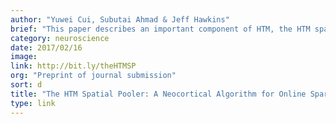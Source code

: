 ```yaml
---
author: "Yuwei Cui, Subutai Ahmad & Jeff Hawkins"
brief: "This paper describes an important component of HTM, the HTM spatial pooler, which is a neurally inspired algorithm that learns sparse distributed representations online. Written from a neuroscience perspective, the paper demonstrates key computational properties of HTM spatial pooler."
category: neuroscience
date: 2017/02/16
image:
link: http://bit.ly/theHTMSP
org: "Preprint of journal submission"
sort: d
title: "The HTM Spatial Pooler: A Neocortical Algorithm for Online Sparse Distributed Coding"
type: link
---
```


